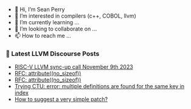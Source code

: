 - 👋 Hi, I’m Sean Perry
- 👀 I’m interested in compilers (c++, COBOL, llvm)
- 🌱 I’m currently learning ...
- 💞️ I’m looking to collaborate on ...
- 📫 How to reach me ...

<!---
s66perry/s66perry is a ✨ special ✨ repository because its `README.md` (this file) appears on your GitHub profile.
You can click the Preview link to take a look at your changes.
--->
### 📕 Latest LLVM Discourse Posts

<!-- DISCOURSE-LLVM:START -->
- [RISC-V LLVM sync-up call November 9th 2023](https://discourse.llvm.org/t/risc-v-llvm-sync-up-call-november-9th-2023/74781#post_1)
- [RFC: attribute&lpar;&lpar;no_sizeof&rpar;&rpar;](https://discourse.llvm.org/t/rfc-attribute-no-sizeof/74695#post_10)
- [RFC: attribute&lpar;&lpar;no_sizeof&rpar;&rpar;](https://discourse.llvm.org/t/rfc-attribute-no-sizeof/74695#post_9)
- [Trying CTU: error: multiple definitions are found for the same key in index](https://discourse.llvm.org/t/trying-ctu-error-multiple-definitions-are-found-for-the-same-key-in-index/74608#post_3)
- [How to suggest a very simple patch?](https://discourse.llvm.org/t/how-to-suggest-a-very-simple-patch/74681#post_6)
<!-- DISCOURSE-LLVM:END -->
